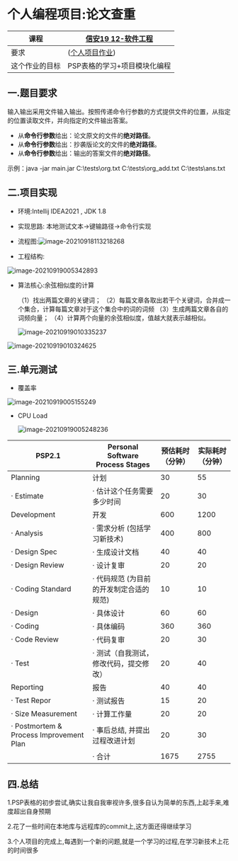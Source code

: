 # 个人编程项目:论文查重

| 课程           | [信安19 12-软件工程](https://edu.cnblogs.com/campus/gdgy/InformationSecurity1912-Softwareengineering) |
| -------------- | ------------------------------------------------------------ |
| 要求           | ([个人项目作业](https://edu.cnblogs.com/campus/gdgy/InformationSecurity1912-Softwareengineering/homework/12146)) |
| 这个作业的目标 | PSP表格的学习+项目模块化编程                                 |

## 一.题目要求

输入输出采用文件输入输出。按照传递命令行参数的方式提供文件的位置，从指定的位置读取文件，并向指定的文件输出答案。

- 从**命令行参数**给出：论文原文的文件的**绝对路径**。
- 从**命令行参数**给出：抄袭版论文的文件的**绝对路径**。
- 从**命令行参数**给出：输出的答案文件的**绝对路径**。

示例：java -jar main.jar C:\tests\org.txt C:\tests\org_add.txt C:\tests\ans.txt

## 二.项目实现

- 环境:Intellij IDEA2021 ,  JDK 1.8

- 实现思路: 本地测试文本→键输路径→命令行实现
- 流程图:![image-20210918113218268](C:\Users\奋斗的人生\AppData\Roaming\Typora\typora-user-images\image-20210918113218268.png)

- 工程结构:

![image-20210919005342893](C:\Users\奋斗的人生\AppData\Roaming\Typora\typora-user-images\image-20210919005342893.png)

- 算法核心:余弦相似度的计算

  （1）找出两篇文章的关键词；
  （2）每篇文章各取出若干个关键词，合并成一个集合，计算每篇文章对于这个集合中的词的词频
  （3）生成两篇文章各自的词频向量；
  （4）计算两个向量的余弦相似度，值越大就表示越相似。

  ![image-20210919010335237](C:\Users\奋斗的人生\AppData\Roaming\Typora\typora-user-images\image-20210919010335237.png)

![image-20210919010324625](C:\Users\奋斗的人生\AppData\Roaming\Typora\typora-user-images\image-20210919010324625.png)

## 三.单元测试

- 覆盖率

![image-20210919005155249](C:\Users\奋斗的人生\AppData\Roaming\Typora\typora-user-images\image-20210919005155249.png)

- CPU Load

  ![image-20210919005248236](C:\Users\奋斗的人生\AppData\Roaming\Typora\typora-user-images\image-20210919005248236.png)



| PSP2.1                                  | Personal Software Process Stages        | 预估耗时（分钟） | 实际耗时（分钟） |
| --------------------------------------- | --------------------------------------- | ---------------- | ---------------- |
| Planning                                | 计划                                    | 30               | 55               |
| · Estimate                              | · 估计这个任务需要多少时间              | 20               | 30               |
| Development                             | 开发                                    | 600              | 1200             |
| · Analysis                              | · 需求分析 (包括学习新技术)             | 400              | 800              |
| · Design Spec                           | · 生成设计文档                          | 40               | 40               |
| · Design Review                         | · 设计复审                              | 20               | 20               |
| · Coding Standard                       | · 代码规范 (为目前的开发制定合适的规范) | 10               | 10               |
| · Design                                | · 具体设计                              | 60               | 60               |
| · Coding                                | · 具体编码                              | 360              | 360              |
| · Code Review                           | · 代码复审                              | 20               | 30               |
| · Test                                  | · 测试（自我测试，修改代码，提交修改）  | 20               | 40               |
| Reporting                               | 报告                                    | 40               | 40               |
| · Test Repor                            | · 测试报告                              | 15               | 20               |
| · Size Measurement                      | · 计算工作量                            | 20               | 20               |
| · Postmortem & Process Improvement Plan | · 事后总结, 并提出过程改进计划          | 20               | 30               |
|                                         | · 合计                                  | 1675             | 2755             |

## 四.总结

1.PSP表格的初步尝试,确实让我自我审视许多,很多自认为简单的东西,上起手来,难度超出自身预期

2.花了一些时间在本地库与远程库的commit上,这方面还得继续学习

3.个人项目的完成上,每遇到一个新的问题,就是一个学习的过程,在学习新技术上花的时间很多
